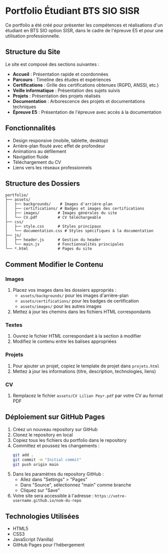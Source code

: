 # Portfolio Étudiant BTS SIO SISR

Ce portfolio a été créé pour présenter les compétences et réalisations d'un étudiant en BTS SIO option SISR, dans le cadre de l'épreuve E5 et pour une utilisation professionnelle.

## Structure du Site

Le site est composé des sections suivantes :

- **Accueil** : Présentation rapide et coordonnées
- **Parcours** : Timeline des études et expériences
- **Certifications** : Grille des certifications obtenues (RGPD, ANSSI, etc.)
- **Veille informatique** : Présentation des sujets suivis
- **Projets** : Présentation des projets réalisés
- **Documentation** : Arborescence des projets et documentations techniques
- **Épreuve E5** : Présentation de l'épreuve avec accès à la documentation

## Fonctionnalités

- Design responsive (mobile, tablette, desktop)
- Arrière-plan flouté avec effet de profondeur
- Animations au défilement
- Navigation fluide
- Téléchargement du CV
- Liens vers les réseaux professionnels

## Structure des Dossiers

```
portfolio/
├── assets/
│   ├── backgrounds/    # Images d'arrière-plan
│   ├── certifications/ # Badges et images des certifications
│   ├── images/        # Images générales du site
│   └── CV.pdf         # CV téléchargeable
├── css/
│   ├── style.css      # Styles principaux
│   └── documentation.css # Styles spécifiques à la documentation
├── js/
│   ├── header.js      # Gestion du header
│   └── main.js        # Fonctionnalités principales
└── *.html             # Pages du site
```

## Comment Modifier le Contenu

### Images
1. Placez vos images dans les dossiers appropriés :
   - `assets/backgrounds/` pour les images d'arrière-plan
   - `assets/certifications/` pour les badges de certification
   - `assets/images/` pour les autres images
2. Mettez à jour les chemins dans les fichiers HTML correspondants

### Textes
1. Ouvrez le fichier HTML correspondant à la section à modifier
2. Modifiez le contenu entre les balises appropriées

### Projets
1. Pour ajouter un projet, copiez le template de projet dans `projets.html`
2. Mettez à jour les informations (titre, description, technologies, liens)

### CV
1. Remplacez le fichier `assets/CV Lilian Peyr.pdf` par votre CV au format PDF

## Déploiement sur GitHub Pages

1. Créez un nouveau repository sur GitHub
2. Clonez le repository en local
3. Copiez tous les fichiers du portfolio dans le repository
4. Committez et poussez les changements :
   ```bash
   git add .
   git commit -m "Initial commit"
   git push origin main
   ```
5. Dans les paramètres du repository GitHub :
   - Allez dans "Settings" > "Pages"
   - Dans "Source", sélectionnez "main" comme branche
   - Cliquez sur "Save"
6. Votre site sera accessible à l'adresse : `https://votre-username.github.io/nom-du-repo`

## Technologies Utilisées

- HTML5
- CSS3
- JavaScript (Vanilla)
- GitHub Pages pour l'hébergement 